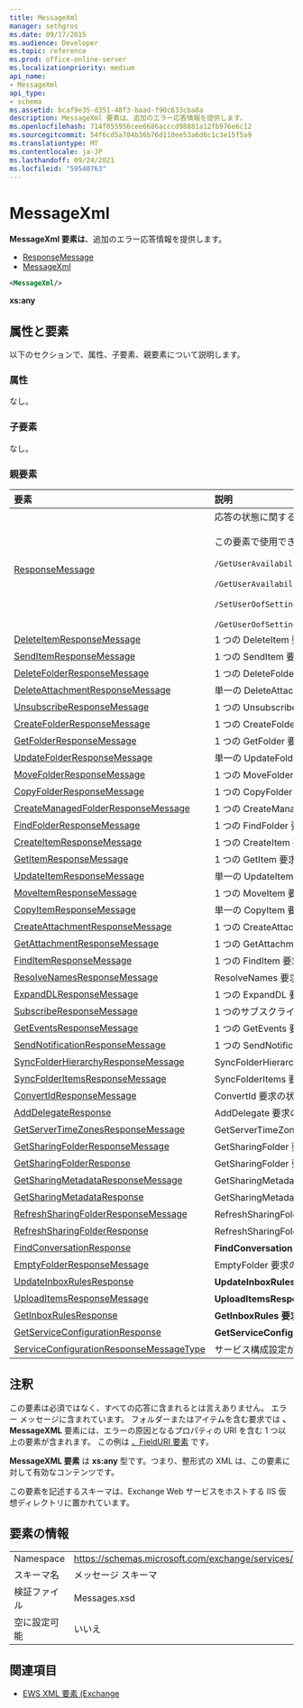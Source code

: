 ```yaml
---
title: MessageXml
manager: sethgros
ms.date: 09/17/2015
ms.audience: Developer
ms.topic: reference
ms.prod: office-online-server
ms.localizationpriority: medium
api_name:
- MessageXml
api_type:
- schema
ms.assetid: bcaf9e35-d351-48f3-baad-f90c633cba8a
description: MessageXml 要素は、追加のエラー応答情報を提供します。
ms.openlocfilehash: 714f055956cee6686acccd98881a12fb976e6c12
ms.sourcegitcommit: 54f6cd5a704b36b76d110ee53a6d6c1c3e15f5a9
ms.translationtype: MT
ms.contentlocale: ja-JP
ms.lasthandoff: 09/24/2021
ms.locfileid: "59540763"
---
```

# <a name="messagexml"></a>MessageXml

**MessageXml 要素は**、追加のエラー応答情報を提供します。 
  
- [ResponseMessage](responsemessage.md)  
- [MessageXml](messagexml.md)
  
```XML
<MessageXml/>
```

 **xs:any**
## <a name="attributes-and-elements"></a>属性と要素

以下のセクションで、属性、子要素、親要素について説明します。
  
### <a name="attributes"></a>属性

なし。
  
### <a name="child-elements"></a>子要素

なし。
  
### <a name="parent-elements"></a>親要素

|**要素**|**説明**|
|:-----|:-----|
|[ResponseMessage](responsemessage.md) <br/> | 応答の状態に関する説明情報を提供します。 <br/> <br/>  この要素で使用できる XPath 式の一部を次に示します。 <br/> <br/>  `/GetUserAvailabilityResponse/FreeBusyResponseArray/FreeBusyResponse/ResponseMessage` <br/> <br/> `/GetUserAvailabilityResponse/SuggestionsResponse/ResponseMessage` <br/><br/>  `/SetUserOofSettingsResponse/ResponseMessage` <br/><br/>  `/GetUserOofSettingsResponse/ResponseMessage` <br/> |
|[DeleteItemResponseMessage](deleteitemresponsemessage.md) <br/> |1 つの DeleteItem 要求の状態と結果を格納します。  <br/> |
|[SendItemResponseMessage](senditemresponsemessage.md) <br/> |1 つの SendItem 要求の状態と結果を格納します。  <br/> |
|[DeleteFolderResponseMessage](deletefolderresponsemessage.md) <br/> |1 つの DeleteFolder 要求の状態と結果を格納します。  <br/> |
|[DeleteAttachmentResponseMessage](deleteattachmentresponsemessage.md) <br/> |単一の DeleteAttachment 要求の状態と結果を格納します。  <br/> |
|[UnsubscribeResponseMessage](unsubscriberesponsemessage.md) <br/> |1 つの Unsubscribe 要求の状態と結果を格納します。  <br/> |
|[CreateFolderResponseMessage](createfolderresponsemessage.md) <br/> |1 つの CreateFolder 要求の状態と結果を格納します。  <br/> |
|[GetFolderResponseMessage](getfolderresponsemessage.md) <br/> |1 つの GetFolder 要求の状態と結果を格納します。  <br/> |
|[UpdateFolderResponseMessage](updatefolderresponsemessage.md) <br/> |単一の UpdateFolder 要求の状態と結果を格納します。  <br/> |
|[MoveFolderResponseMessage](movefolderresponsemessage.md) <br/> |1 つの MoveFolder 要求の状態と結果を格納します。  <br/> |
|[CopyFolderResponseMessage](copyfolderresponsemessage.md) <br/> |1 つの CopyFolder 要求の状態と結果を格納します。  <br/> |
|[CreateManagedFolderResponseMessage](createmanagedfolderresponsemessage.md) <br/> |1 つの CreateManagedFolder 要求の状態と結果を格納します。  <br/> |
|[FindFolderResponseMessage](findfolderresponsemessage.md) <br/> |1 つの FindFolder 要求の状態と結果を格納します。  <br/> |
|[CreateItemResponseMessage](createitemresponsemessage.md) <br/> |1 つの CreateItem 要求の状態と結果を格納します。  <br/> |
|[GetItemResponseMessage](getitemresponsemessage.md) <br/> |1 つの GetItem 要求の状態と結果を格納します。  <br/> |
|[UpdateItemResponseMessage](updateitemresponsemessage.md) <br/> |単一の UpdateItem 要求の状態と結果を格納します。  <br/> |
|[MoveItemResponseMessage](moveitemresponsemessage.md) <br/> |1 つの MoveItem 要求の状態と結果を格納します。  <br/> |
|[CopyItemResponseMessage](copyitemresponsemessage.md) <br/> |単一の CopyItem 要求の状態と結果を格納します。  <br/> |
|[CreateAttachmentResponseMessage](createattachmentresponsemessage.md) <br/> |1 つの CreateAttachment 要求の状態と結果を格納します。  <br/> |
|[GetAttachmentResponseMessage](getattachmentresponsemessage.md) <br/> |1 つの GetAttachment 要求の状態と結果を格納します。  <br/> |
|[FindItemResponseMessage](finditemresponsemessage.md) <br/> |1 つの FindItem 要求の状態と結果を格納します。  <br/> |
|[ResolveNamesResponseMessage](resolvenamesresponsemessage.md) <br/> |ResolveNames 要求の状態と結果を格納します。  <br/> |
|[ExpandDLResponseMessage](expanddlresponsemessage.md) <br/> |1 つの ExpandDL 要求の状態と結果を格納します。  <br/> |
|[SubscribeResponseMessage](subscriberesponsemessage.md) <br/> |1 つのサブスクライブ要求の状態と結果を格納します。  <br/> |
|[GetEventsResponseMessage](geteventsresponsemessage.md) <br/> |1 つの GetEvents 要求の状態と結果を格納します。  <br/> |
|[SendNotificationResponseMessage](sendnotificationresponsemessage.md) <br/> |1 つの SendNotification 要求の状態と結果を格納します。  <br/> |
|[SyncFolderHierarchyResponseMessage](syncfolderhierarchyresponsemessage.md) <br/> |SyncFolderHierarchy 要求の状態と結果を格納します。  <br/> |
|[SyncFolderItemsResponseMessage](syncfolderitemsresponsemessage.md) <br/> |SyncFolderItems 要求の状態と結果を格納します。  <br/> |
|[ConvertIdResponseMessage](convertidresponsemessage.md) <br/> |ConvertId 要求の状態と結果を格納します。  <br/> |
|[AddDelegateResponse](adddelegateresponse.md) <br/> |AddDelegate 要求の状態と結果を格納します。  <br/> |
|[GetServerTimeZonesResponseMessage](getservertimezonesresponsemessage.md) <br/> |GetServerTimeZones 要求の状態と結果を格納します。  <br/> |
|[GetSharingFolderResponseMessage](getsharingfolderresponsemessage.md) <br/> |GetSharingFolder 要求の状態と結果を格納します。  <br/> |
|[GetSharingFolderResponse](getsharingfolderresponse.md) <br/> |GetSharingFolder 要求に対する応答を定義します。  <br/> |
|[GetSharingMetadataResponseMessage](getsharingmetadataresponsemessage.md) <br/> |GetSharingMetadata 要求の状態と結果を格納します。  <br/> |
|[GetSharingMetadataResponse](getsharingmetadataresponse.md) <br/> |GetSharingMetadata 要求への応答を定義します。  <br/> |
|[RefreshSharingFolderResponseMessage](refreshsharingfolderresponsemessage.md) <br/> |RefreshSharingFolder 要求の状態と結果を格納します。  <br/> |
|[RefreshSharingFolderResponse](refreshsharingfolderresponse.md) <br/> |RefreshSharingFolder 要求に対する応答を定義します。  <br/> |
|[FindConversationResponse](findconversationresponse.md) <br/> |**FindConversation 応答の状態と結果を格納** します。  <br/> |
|[EmptyFolderResponseMessage](emptyfolderresponsemessage.md) <br/> |EmptyFolder 要求の状態と **結果を格納** します。  <br/> |
|[UpdateInboxRulesResponse](updateinboxrulesresponse.md) <br/> |**UpdateInboxRules** 要求の状態と結果を格納します。  <br/> |
|[UploadItemsResponseMessage](uploaditemsresponsemessage.md) <br/> |**UploadItemsResponse** 要求の状態と結果を格納します。  <br/> |
|[GetInboxRulesResponse](getinboxrulesresponse.md) <br/> |**GetInboxRules 要求に対する応答を含** む。  <br/> |
|[GetServiceConfigurationResponse](getserviceconfigurationresponse.md) <br/> |**GetServiceConfiguration 要求に対する応答を含** む。  <br/> |
|[ServiceConfigurationResponseMessageType](serviceconfigurationresponsemessagetype.md) <br/> |サービス構成設定が含まれる。  <br/> |
   
## <a name="remarks"></a>注釈

この要素は必須ではなく、すべての応答に含まれるとは言えありません。 エラー メッセージに含まれています。 フォルダーまたはアイテムを含む要求では **、MessageXML** 要素には、エラーの原因となるプロパティの URI を含む 1 つ以上の要素が含まれます。 この例は [、FieldURI 要素](fielduri.md) です。 
  
**MessageXML 要素** は **xs:any** 型です。つまり、整形式の XML は、この要素に対して有効なコンテンツです。
  
この要素を記述するスキーマは、Exchange Web サービスをホストする IIS 仮想ディレクトリに置かれています。
  
## <a name="element-information"></a>要素の情報

|||
|:-----|:-----|
|Namespace  <br/> |https://schemas.microsoft.com/exchange/services/2006/messages  <br/> |
|スキーマ名  <br/> |メッセージ スキーマ  <br/> |
|検証ファイル  <br/> |Messages.xsd  <br/> |
|空に設定可能  <br/> |いいえ  <br/> |
   
## <a name="see-also"></a>関連項目

- [EWS XML 要素 (Exchange](ews-xml-elements-in-exchange.md)

